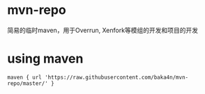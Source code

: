 # mvn-repo
简易的临时maven，用于Overrun, Xenfork等模组的开发和项目的开发

# using maven
    maven { url 'https://raw.githubusercontent.com/baka4n/mvn-repo/master/' }
